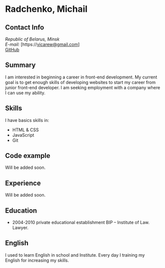 # Radchenko, Michail

## Contact Info
*Republic of Belarus, Minsk*  
*E-mail:*     [https://vicarew@gmail.com]  
[GitHub](https://github.com/MigeM)  


## Summary
I am interested in beginning a career in front-end development. My current goal is to get enough skills of developing websites to start my career from junior front-end developer. 
I am seeking employment with a company where I can use my ability.


## Skills

I have basics skills in:
* HTML & CSS
* JavaScript
* Git


## Code example
Will be added soon.


## Experience

Will be added soon.


## Education

* 2004-2010 private educational establishment BIP – Institute of Law. Lawyer.


## English

I used to learn English in school and Institute. Every day I training my English for increasing my skills.
